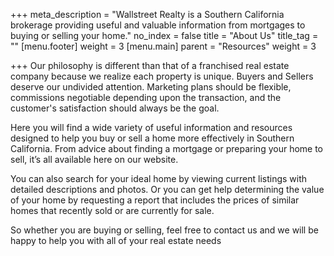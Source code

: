 +++
meta_description = "Wallstreet Realty is a Southern California brokerage providing useful and valuable information from mortgages to buying or selling your home."
no_index = false
title = "About Us"
title_tag = ""
[menu.footer]
weight = 3
[menu.main]
parent = "Resources"
weight = 3

+++
Our philosophy is different than that of a franchised real estate company because we realize each property is unique. Buyers and Sellers deserve our undivided attention. Marketing plans should be flexible, commissions negotiable depending upon the transaction, and the customer's satisfaction should always be the goal.

Here you will find a wide variety of useful information and resources designed to help you buy or sell a home more effectively in Southern California. From advice about finding a mortgage or preparing your home to sell, it’s all available here on our website.

You can also search for your ideal home by viewing current listings with detailed descriptions and photos. Or you can get help determining the value of your home by requesting a report that includes the prices of similar homes that recently sold or are currently for sale.

So whether you are buying or selling, feel free to contact us and we will be happy to help you with all of your real estate needs